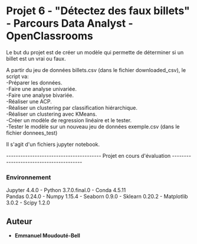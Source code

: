 # Projet 6 - "Détectez des faux billets" - Parcours Data Analyst - OpenClassrooms

Le but du projet est de créer un modèle qui permette de déterminer si un billet est un vrai ou faux.  

A partir du jeu de données billets.csv (dans le fichier downloaded_csv), le script va:  
-Préparer les données.  
-Faire une analyse univariée.  
-Faire une analyse bivariée.  
-Réaliser une ACP.  
-Réaliser un clustering par classification hiérarchique.  
-Réaliser un clustering avec KMeans.  
-Créer un modèle de regression linéaire et le tester.  
-Tester le modèle sur un nouveau jeu de données exemple.csv (dans le fichier donnees_test)  
    
Il s'agit d'un fichiers jupyter notebook.  
  
  ---------------------------------------- Projet en cours d'évaluation ----------------------------------------  

### Environnement

Jupyter 4.4.0 - Python 3.7.0.final.0 - Conda 4.5.11  
Pandas 0.24.0 - Numpy 1.15.4 - Seaborn 0.9.0 - Sklearn 0.20.2 - Matplotlib 3.0.2 - Scipy 1.2.0  


## Auteur

* **Emmanuel Moudouté-Bell**
